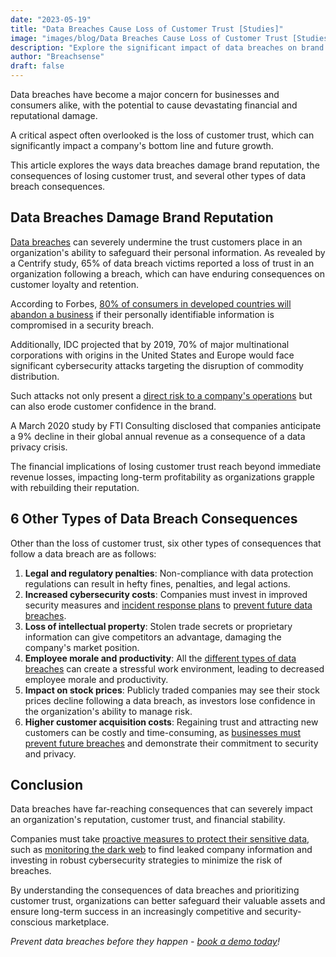 ```yaml
---
date: "2023-05-19"
title: "Data Breaches Cause Loss of Customer Trust [Studies]"
image: "images/blog/Data Breaches Cause Loss of Customer Trust [Studies].png"
description: "Explore the significant impact of data breaches on brand reputation, customer trust, and financial stability with our article."
author: "Breachsense"
draft: false
---
```

Data breaches have become a major concern for businesses and consumers alike, with the potential to cause devastating financial and reputational damage. 

A critical aspect often overlooked is the loss of customer trust, which can significantly impact a company's bottom line and future growth. 

This article explores the ways data breaches damage brand reputation, the consequences of losing customer trust, and several other types of data breach consequences.
## Data Breaches Damage Brand Reputation
[Data breaches](https://www.breachsense.io/blog/what-is-a-data-breach/) can severely undermine the trust customers place in an organization's ability to safeguard their personal information. As revealed by a Centrify study, 65% of data breach victims reported a loss of trust in an organization following a breach, which can have enduring consequences on customer loyalty and retention.

According to Forbes, [80% of consumers in developed countries will abandon a business](https://www.forbes.com/sites/forbestechcouncil/2017/12/08/mind-the-trust-gap-how-companies-can-retain-customers-after-a-security-breach/#40b4b2806c95) if their personally identifiable information is compromised in a security breach. 

Additionally, IDC projected that by 2019, 70% of major multinational corporations with origins in the United States and Europe would face significant cybersecurity attacks targeting the disruption of commodity distribution. 

Such attacks not only present a [direct risk to a company's operations](https://breachsense.io/after-a-breach/) but can also erode customer confidence in the brand.

A March 2020 study by FTI Consulting disclosed that companies anticipate a 9% decline in their global annual revenue as a consequence of a data privacy crisis. 

The financial implications of losing customer trust reach beyond immediate revenue losses, impacting long-term profitability as organizations grapple with rebuilding their reputation.
## 6 Other Types of Data Breach Consequences
Other than the loss of customer trust, six other types of consequences that follow a data breach are as follows:

1. **Legal and regulatory penalties**: Non-compliance with data protection regulations can result in hefty fines, penalties, and legal actions.
2. **Increased cybersecurity costs**: Companies must invest in improved security measures and [incident response plans](https://www.breachsense.io/blog/data-breach-response-plan/) to [prevent future data breaches](https://breachsense.io/blog/prevent-data-breach/).
3. **Loss of intellectual property**: Stolen trade secrets or proprietary information can give competitors an advantage, damaging the company's market position.
4. **Employee morale and productivity**: All the [different types of data breaches](https://breachsense.io/blog/data-breach-types/) can create a stressful work environment, leading to decreased employee morale and productivity.
5. **Impact on stock prices**: Publicly traded companies may see their stock prices decline following a data breach, as investors lose confidence in the organization's ability to manage risk.
6. **Higher customer acquisition costs**: Regaining trust and attracting new customers can be costly and time-consuming, as [businesses must prevent future breaches](https://breachsense.io/blog/small-business-data-breach-consequences/) and demonstrate their commitment to security and privacy.
## Conclusion
Data breaches have far-reaching consequences that can severely impact an organization's reputation, customer trust, and financial stability. 

Companies must take [proactive measures to protect their sensitive data](https://www.breachsense.io), such as [monitoring the dark web](https://www.breachsense.io/dark-web-monitoring/) to find leaked company information and investing in robust cybersecurity strategies to minimize the risk of breaches. 

By understanding the consequences of data breaches and prioritizing customer trust, organizations can better safeguard their valuable assets and ensure long-term success in an increasingly competitive and security-conscious marketplace.

*Prevent data breaches before they happen - [book a demo today](https://www.breachsense.io/book-demo/)!*
